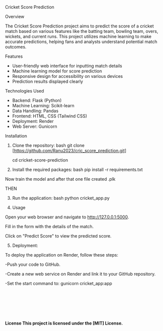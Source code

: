 Cricket Score Prediction

Overview

The Cricket Score Prediction project aims to predict the score of a cricket match based on various features like the batting team, bowling team, overs, wickets, and current runs. This project utilizes machine learning to make accurate predictions, helping fans and analysts understand potential match outcomes.

 Features

- User-friendly web interface for inputting match details
- Machine learning model for score prediction
- Responsive design for accessibility on various devices
- Prediction results displayed clearly

Technologies Used

- Backend: Flask (Python)
- Machine Learning: Scikit-learn
- Data Handling: Pandas
- Frontend: HTML, CSS (Tailwind CSS)
- Deployment: Render
- Web Server: Gunicorn

Installation

1. Clone the repository:
  bash
   git clone [https://github.com/Ranu2023/cric_score_prediction.git]
   
   cd cricket-score-prediction

3. Install the required packages:
bash
   pip install -r requirements.txt

Now train the model and after that one file created .plk 

THEN

3. Run the application:
bash
   python cricket_app.py


4. Usage
   
Open your web browser and navigate to http://127.0.0.1:5000.

Fill in the form with the details of the match.

Click on "Predict Score" to view the predicted score.


5. Deployment:
   
To deploy the application on Render, follow these steps:

-Push your code to GitHub.

-Create a new web service on Render and link it to your GitHub repository.

-Set the start command to:
    gunicorn cricket_app:app



<br><br><br><br><br>

<b>License
This project is licensed under the [MIT] License.<b>

